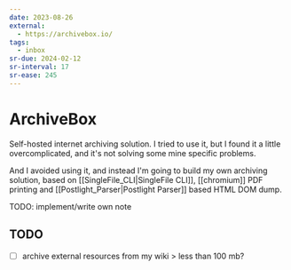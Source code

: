 ```yaml
---
date: 2023-08-26
external:
  - https://archivebox.io/
tags:
  - inbox
sr-due: 2024-02-12
sr-interval: 17
sr-ease: 245
---
```

# ArchiveBox

Self-hosted internet archiving solution. I tried to use it, but I found it a
little overcomplicated, and it's not solving some mine specific problems.

And I avoided using it, and instead I'm going to build my own archiving
solution, based on [[SingleFile_CLI|SingleFile CLI]],
[[chromium]] PDF printing and
[[Postlight_Parser|Postlight Parser]] based HTML DOM dump.

TODO: implement/write own note

## TODO

- [ ] archive external resources from my wiki > less than 100 mb?
